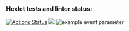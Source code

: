 ### Hexlet tests and linter status:
[![Actions Status](https://github.com/Dan-oss/frontend-project-lvl1/workflows/hexlet-check/badge.svg)](https://github.com/Dan-oss/frontend-project-lvl1/actions)
<a href="https://codeclimate.com/github/codeclimate/codeclimate/maintainability"><img src="https://api.codeclimate.com/v1/badges/a99a88d28ad37a79dbf6/maintainability" /></a>
![example event parameter](https://github.com/github/docs/actions/workflows/main.yml/badge.svg?event=pull_request)